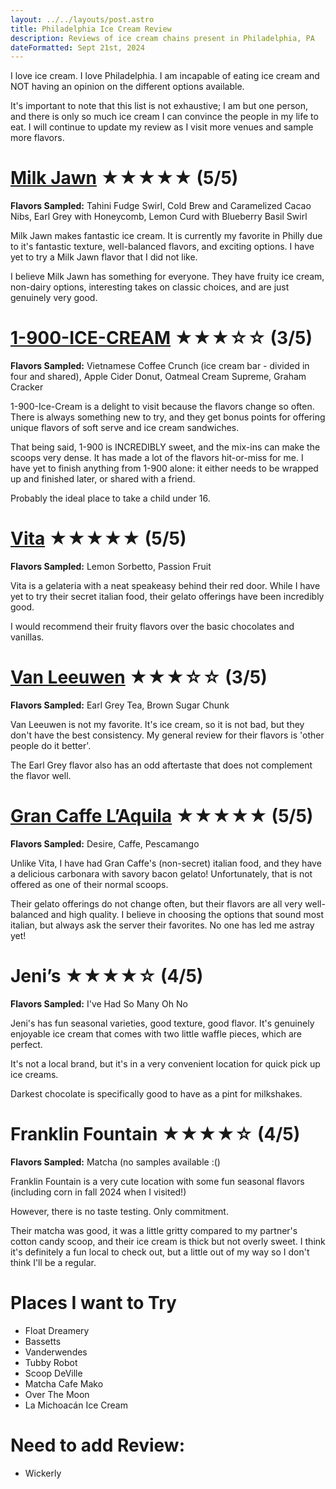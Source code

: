 ```yaml
---
layout: ../../layouts/post.astro
title: Philadelphia Ice Cream Review
description: Reviews of ice cream chains present in Philadelphia, PA
dateFormatted: Sept 21st, 2024
---
```


I love ice cream. I love Philadelphia. I am incapable of eating ice cream and NOT having an opinion on the different options available. 

It's important to note that this list is not exhaustive; I am but one person, and there is only so much ice cream I can convince the people in my life to eat. I will continue to update my review as I visit more venues and sample more flavors. 

# [Milk Jawn](https://milkjawn.com/) ★★★★★ (5/5)
**Flavors Sampled:** Tahini Fudge Swirl, Cold Brew and Caramelized Cacao Nibs, Earl Grey with Honeycomb, Lemon Curd with Blueberry Basil Swirl

Milk Jawn makes fantastic ice cream. It is currently my favorite in Philly due to it's fantastic texture, well-balanced flavors, and exciting options. I have yet to try a Milk Jawn flavor that I did not like. 

I believe Milk Jawn has something for everyone. They have fruity ice cream, non-dairy options, interesting takes on classic choices, and are just genuinely very good. 

# [1-900-ICE-CREAM](https://1900icecream.com/) ★★★☆☆ (3/5)
**Flavors Sampled:** Vietnamese Coffee Crunch (ice cream bar - divided in four and shared), Apple Cider Donut, Oatmeal Cream Supreme, Graham Cracker 

1-900-Ice-Cream is a delight to visit because the flavors change so often. There is always something new to try, and they get bonus points for offering unique flavors of soft serve and ice cream sandwiches. 

That being said, 1-900 is INCREDIBLY sweet, and the mix-ins can make the scoops very dense. It has made a lot of the flavors hit-or-miss for me. I have yet to finish anything from 1-900 alone: it either needs to be wrapped up and finished later, or shared with a friend. 

Probably the ideal place to take a child under 16. 

# [Vita](https://www.vitainphilly.com/) ★★★★★ (5/5)
**Flavors Sampled:** Lemon Sorbetto, Passion Fruit 

Vita is a gelateria with a neat speakeasy behind their red door. While I have yet to try their secret italian food, their gelato offerings have been incredibly good. 

I would recommend their fruity flavors over the basic chocolates and vanillas. 

# [Van Leeuwen](https://vanleeuwenicecream.com/) ★★★☆☆ (3/5)
**Flavors Sampled:** Earl Grey Tea, Brown Sugar Chunk   

Van Leeuwen is not my favorite. It's ice cream, so it is not bad, but they don't have the best consistency. My general review for their flavors is 'other people do it better'. 

The Earl Grey flavor also has an odd aftertaste that does not complement the flavor well.

# [Gran Caffe L’Aquila](https://grancaffelaquila.com/) ★★★★★ (5/5)
**Flavors Sampled:** Desire, Caffe, Pescamango

Unlike Vita, I have had Gran Caffe's (non-secret) italian food, and they have a delicious carbonara with savory bacon gelato! Unfortunately, that is not offered as one of their normal scoops. 

Their gelato offerings do not change often, but their flavors are all very well-balanced and high quality. I believe in choosing the options that sound most italian, but always ask the server their favorites. No one has led me astray yet!

# Jeni’s ★★★★☆ (4/5)
**Flavors Sampled:** I've Had So Many Oh No 

Jeni's has fun seasonal varieties, good texture, good flavor. It's genuinely enjoyable ice cream that comes with two little waffle pieces, which are perfect. 

It's not a local brand, but it's in a very convenient location for quick pick up ice creams. 

Darkest chocolate is specifically good to have as a pint for milkshakes. 

# Franklin Fountain ★★★★☆ (4/5)
**Flavors Sampled:** Matcha (no samples available :() 

Franklin Fountain is a very cute location with some fun seasonal flavors (including corn in fall 2024 when I visited!)

However, there is no taste testing. Only commitment. 

Their matcha was good, it was a little gritty compared to my partner's cotton candy scoop, and their ice cream is thick but not overly sweet. I think it's definitely a fun local to check out, but a little out of my way so I don't think I'll be a regular. 


# Places I want to Try
- Float Dreamery 
- Bassetts 
- Vanderwendes
- Tubby Robot 
- Scoop DeVille 
- Matcha Cafe Mako 
- Over The Moon 
- La Michoacán Ice Cream 

# Need to add Review: 
- Wickerly 